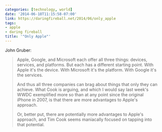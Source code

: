 ```yaml
---
categories: [technology, world]
date: '2014-06-18T11:15:58-07:00'
link: https://daringfireball.net/2014/06/only_apple
tags:
- apple
- daring fireball
title: '"Only Apple"'
---
```


John Gruber:

>Apple, Google, and Microsoft each offer all three things: devices, services, and platforms. But each has a different starting point. With Apple it's the device. With Microsoft it's the platform. With Google it's the services.
>
>And thus all three companies can brag about things that only they can achieve. What Cook is arguing, and which I would say last week's WWDC exemplified more so than at any point since the original iPhone in 2007, is that there are more advantages to Apple's approach.
>
>Or, better put, there are potentially more advantages to Apple's approach, and Tim Cook seems maniacally focused on tapping into that potential.
